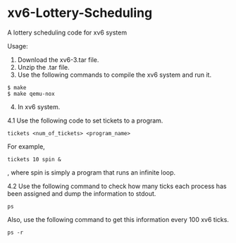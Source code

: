 # xv6-Lottery-Scheduling
A lottery scheduling code for xv6 system

Usage:
1. Download the xv6-3.tar file.
2. Unzip the .tar file.
3. Use the following commands to compile the xv6 system and run it.
```
$ make
$ make qemu-nox
```
4. In xv6 system.

4.1 Use the following code to set tickets to a program.
```
tickets <num_of_tickets> <program_name>
```
For example,
```
tickets 10 spin &
```
, where spin is simply a program that runs an infinite loop.

4.2 Use the following command to check how many ticks each process has been assigned and dump the information to stdout.
```
ps
```
Also, use the following command to get this information every 100 xv6 ticks.
```
ps -r
```

